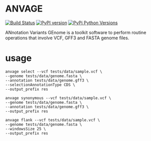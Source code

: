 # ANVAGE

[![Build Status](https://travis-ci.com/Grelot/anvage.svg?branch=main)](https://travis-ci.com/Grelot/anvage)
[![PyPI version](https://badge.fury.io/py/anvage.svg)](https://badge.fury.io/py/anvage)
[![PyPi Python Versions](https://img.shields.io/pypi/pyversions/anvage.svg)](https://pypi.org/project/anvage)




ANnotation Variants GEnome is a toolkit software to perform routine operations that involve VCF, GFF3 and FASTA genome files.

# usage


```
anvage select --vcf tests/data/sample.vcf \
--genome tests/data/genome.fasta \
--annotation tests/data/genome.gff3 \
--selectionAnnotationType CDS \
--output_prefix res
```


```
anvage synonymous --vcf tests/data/sample.vcf \
--genome tests/data/genome.fasta \
--annotation tests/data/genome.gff3 \
--output_prefix res
```


```
anvage flank --vcf tests/data/sample.vcf \
--genome tests/data/genome.fasta \
--windowsSize 25 \
--output_prefix res
```



